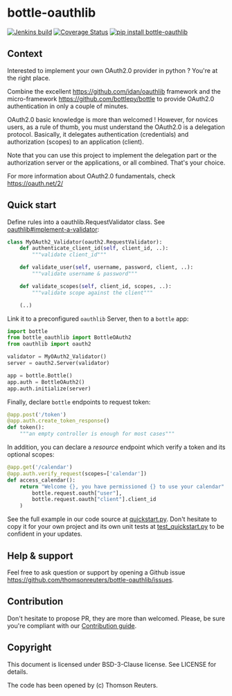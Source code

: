 # bottle-oauthlib

[![Jenkins build](https://api.travis-ci.org/thomsonreuters/bottle-oauthlib.svg?branch=master)](https://travis-ci.org/thomsonreuters/bottle-oauthlib)
[![Coverage Status](https://coveralls.io/repos/github/thomsonreuters/bottle-oauthlib/badge.svg?branch=master)](https://coveralls.io/github/thomsonreuters/bottle-oauthlib?branch=master)
[![pip install bottle-oauthlib](https://img.shields.io/pypi/v/bottle-oauthlib.svg)](https://pypi.python.org/pypi/bottle-oauthlib)

## Context

Interested to implement your own OAuth2.0 provider in python ? You're at the right place.

Combine the excellent https://github.com/idan/oauthlib framework and the micro-framework https://github.com/bottlepy/bottle to provide OAuth2.0 authentication in only a couple of minutes.

OAuth2.0 basic knowledge is more than welcomed ! However, for novices users, as a rule of thumb, you must understand the OAuth2.0 is a delegation protocol. Basically, it delegates authentication (credentials) and authorization (scopes) to an application (client).

Note that you can use this project to implement the delegation part or the authorization server or the applications, or all combined. That's your choice.

For more information about OAuth2.0 fundamentals, check https://oauth.net/2/

## Quick start

Define rules into a oauthlib.RequestValidator class. See [oauthlib#implement-a-validator](https://oauthlib.readthedocs.io/en/latest/oauth2/server.html#implement-a-validator):
```python
class MyOAuth2_Validator(oauth2.RequestValidator):
    def authenticate_client_id(self, client_id, ..):
        """validate client_id"""

    def validate_user(self, username, password, client, ..):
        """validate username & password"""

    def validate_scopes(self, client_id, scopes, ..):
        """validate scope against the client"""

    (..)
```

Link it to a preconfigured `oauthlib` Server, then to a `bottle` app: 

```python
import bottle
from bottle_oauthlib import BottleOAuth2
from oauthlib import oauth2

validator = MyOAuth2_Validator()
server = oauth2.Server(validator)

app = bottle.Bottle()
app.auth = BottleOAuth2()
app.auth.initialize(server)
```

Finally, declare `bottle` endpoints to request token:
```python
@app.post('/token')
@app.auth.create_token_response()
def token():
    """an empty controller is enough for most cases"""
```

In addition, you can declare a _resource_ endpoint which verify a token and its optional scopes:
```python
@app.get('/calendar')
@app.auth.verify_request(scopes=['calendar'])
def access_calendar():
    return "Welcome {}, you have permissioned {} to use your calendar".format(
        bottle.request.oauth["user"],
        bottle.request.oauth["client"].client_id
    )
```

See the full example in our code source at [quickstart.py](https://github.com/thomsonreuters/bottle-oauthlib/blob/master/tests/examples/quickstart.py). Don't hesitate to copy it for your own project and its own unit tests at [test_quickstart.py](https://github.com/thomsonreuters/bottle-oauthlib/blob/master/tests/test_quickstart.py) to be confident in your updates.


## Help & support

Feel free to ask question or support by opening a Github issue https://github.com/thomsonreuters/bottle-oauthlib/issues.


## Contribution

Don't hesitate to propose PR, they are more than welcomed. Please, be sure you're compliant with our [Contribution guide](https://github.com/thomsonreuters/bottle-oauthlib/blob/master/docs/CONTRIBUTING.md).


## Copyright

This document is licensed under BSD-3-Clause license. See LICENSE for details.

The code has been opened by (c) Thomson Reuters.
